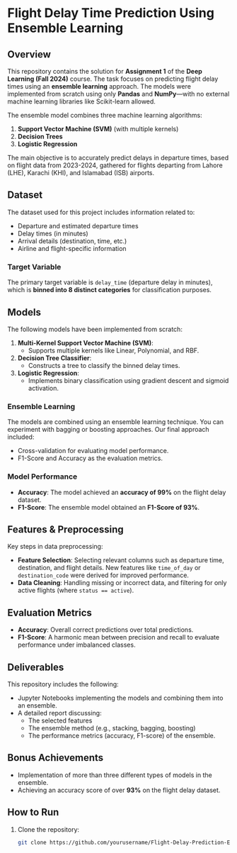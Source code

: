 # Flight Delay Time Prediction Using Ensemble Learning

## Overview
This repository contains the solution for **Assignment 1** of the **Deep Learning (Fall 2024)** course. The task focuses on predicting flight delay times using an **ensemble learning** approach. The models were implemented from scratch using only **Pandas** and **NumPy**—with no external machine learning libraries like Scikit-learn allowed.

The ensemble model combines three machine learning algorithms: 
1. **Support Vector Machine (SVM)** (with multiple kernels)
2. **Decision Trees**
3. **Logistic Regression**

The main objective is to accurately predict delays in departure times, based on flight data from 2023-2024, gathered for flights departing from Lahore (LHE), Karachi (KHI), and Islamabad (ISB) airports.

## Dataset
The dataset used for this project includes information related to:
- Departure and estimated departure times
- Delay times (in minutes)
- Arrival details (destination, time, etc.)
- Airline and flight-specific information

### Target Variable
The primary target variable is `delay_time` (departure delay in minutes), which is **binned into 8 distinct categories** for classification purposes.

## Models
The following models have been implemented from scratch:
1. **Multi-Kernel Support Vector Machine (SVM)**: 
   - Supports multiple kernels like Linear, Polynomial, and RBF.
2. **Decision Tree Classifier**: 
   - Constructs a tree to classify the binned delay times.
3. **Logistic Regression**: 
   - Implements binary classification using gradient descent and sigmoid activation.

### Ensemble Learning
The models are combined using an ensemble learning technique. You can experiment with bagging or boosting approaches. Our final approach included:
- Cross-validation for evaluating model performance.
- F1-Score and Accuracy as the evaluation metrics.

### Model Performance
- **Accuracy**: The model achieved an **accuracy of 99%** on the flight delay dataset.
- **F1-Score**: The ensemble model obtained an **F1-Score of 93%**.

## Features & Preprocessing
Key steps in data preprocessing:
- **Feature Selection**: Selecting relevant columns such as departure time, destination, and flight details. New features like `time_of_day` or `destination_code` were derived for improved performance.
- **Data Cleaning**: Handling missing or incorrect data, and filtering for only active flights (where `status == active`).

## Evaluation Metrics
- **Accuracy**: Overall correct predictions over total predictions.
- **F1-Score**: A harmonic mean between precision and recall to evaluate performance under imbalanced classes.

## Deliverables
This repository includes the following:
- Jupyter Notebooks implementing the models and combining them into an ensemble.
- A detailed report discussing:
  - The selected features
  - The ensemble method (e.g., stacking, bagging, boosting)
  - The performance metrics (accuracy, F1-score) of the ensemble.

## Bonus Achievements
- Implementation of more than three different types of models in the ensemble.
- Achieving an accuracy score of over **93%** on the flight delay dataset.

## How to Run
1. Clone the repository:
   ```bash
   git clone https://github.com/yourusername/Flight-Delay-Prediction-Ensemble.git
